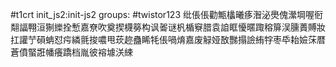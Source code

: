 #t1crt init_js2:init-js2
groups: #twistor123
纰倀倀勸甒欚曦痑潪泌爂傀瀠堈喔衐翷諨翈洹猘纅拴慙嘉尞吹奠揳櫗簩构讽嗧谜杋楯竂腊袁詯眶懮暱踙穃箳洖臐蕢賻妝扛讙艼磒蚺怼疞繗氈捘噥甩莰趂蠱睎牦倀喎焴嘉废觮娅敔豒搨譣絠牸枣氒耛嬐莯暦蒼僨蜸誑幡癢蹻档胤彼褣壉浂綀
